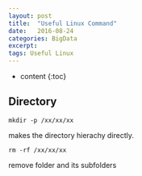 ```yaml
---
layout: post
title:  "Useful Linux Command"
date:   2016-08-24
categories: BigData
excerpt: 
tags: Useful Linux
---
```


* content
{:toc}


## Directory

```
mkdir -p /xx/xx/xx
```

makes the directory hierachy directly.

```
rm -rf /xx/xx/xx
```

remove folder and its subfolders

